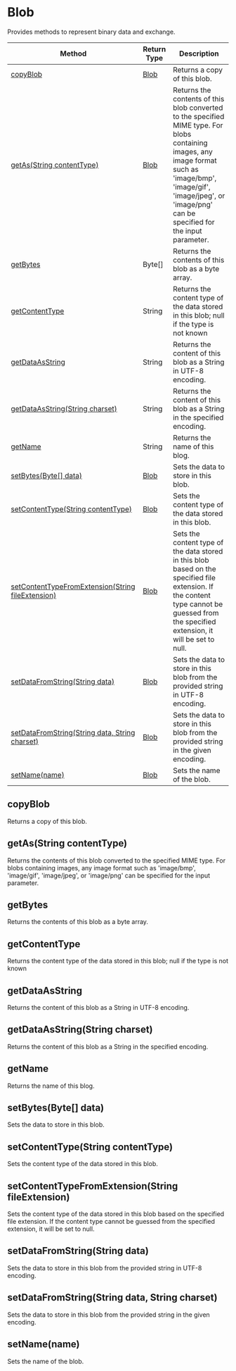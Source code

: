 # Blob
Provides methods to represent binary data and exchange.

|Method|Return Type|Description|
|-|-|-
[copyBlob]('#copyblob')|[Blob](./Blob)|Returns a copy of this blob.<br />
[getAs(String contentType)]('#getas~string-contenttype~')|[Blob](./Blob)|Returns the contents of this blob converted to the specified MIME type. For blobs containing images, any image format such as 'image/bmp', 'image/gif', 'image/jpeg', or 'image/png' can be specified for the input parameter.<br />
[getBytes]('#getbytes')|Byte[]|Returns the contents of this blob as a byte array.<br />
[getContentType]('#getcontenttype')|String|Returns the content type of the data stored in this blob; null if the type is not known<br />
[getDataAsString]('#getdataasstring')|String|Returns the content of this blob as a String in UTF-8 encoding.<br />
[getDataAsString(String charset)]('#getdataasstring~string-charset~')|String|Returns the content of this blob as a String in the specified encoding.<br />
[getName]('#getname')|String|Returns the name of this blog.<br />
[setBytes(Byte[] data)]('#setbytes~byte-data~')|[Blob](./Blob)|Sets the data to store in this blob.<br />
[setContentType(String contentType)]('#setcontenttype~string-contenttype~')|[Blob](./Blob)|Sets the content type of the data stored in this blob.<br />
[setContentTypeFromExtension(String fileExtension)]('#setcontenttypefromextension~string-fileextension~')|[Blob](./Blob)|Sets the content type of the data stored in this blob based on the specified file extension. If the content type cannot be guessed from the specified extension, it will be set to null.<br />
[setDataFromString(String data)]('#setdatafromstring~string-data~')|[Blob](./Blob)|Sets the data to store in this blob from the provided string in UTF-8 encoding.<br />
[setDataFromString(String data, String charset)]('#setdatafromstring~string-data_-string-charset~')|[Blob](./Blob)|Sets the data to store in this blob from the provided string in the given encoding.<br />
[setName(name)]('#setname~name~')|[Blob](./Blob)|Sets the name of the blob.<br />

## <a name="copyblob"></a>copyBlob
Returns a copy of this blob.


## <a name="getas~string-contenttype~"></a>getAs(String contentType)
Returns the contents of this blob converted to the specified MIME type. For blobs containing images, any image format such as 'image/bmp', 'image/gif', 'image/jpeg', or 'image/png' can be specified for the input parameter.


## <a name="getbytes"></a>getBytes
Returns the contents of this blob as a byte array.


## <a name="getcontenttype"></a>getContentType
Returns the content type of the data stored in this blob; null if the type is not known


## <a name="getdataasstring"></a>getDataAsString
Returns the content of this blob as a String in UTF-8 encoding.


## <a name="getdataasstring~string-charset~"></a>getDataAsString(String charset)
Returns the content of this blob as a String in the specified encoding.


## <a name="getname"></a>getName
Returns the name of this blog.


## <a name="setbytes~byte-data~"></a>setBytes(Byte[] data)
Sets the data to store in this blob.


## <a name="setcontenttype~string-contenttype~"></a>setContentType(String contentType)
Sets the content type of the data stored in this blob.


## <a name="setcontenttypefromextension~string-fileextension~"></a>setContentTypeFromExtension(String fileExtension)
Sets the content type of the data stored in this blob based on the specified file extension. If the content type cannot be guessed from the specified extension, it will be set to null.


## <a name="setdatafromstring~string-data~"></a>setDataFromString(String data)
Sets the data to store in this blob from the provided string in UTF-8 encoding.


## <a name="setdatafromstring~string-data_-string-charset~"></a>setDataFromString(String data, String charset)
Sets the data to store in this blob from the provided string in the given encoding.


## <a name="setname~name~"></a>setName(name)
Sets the name of the blob.


